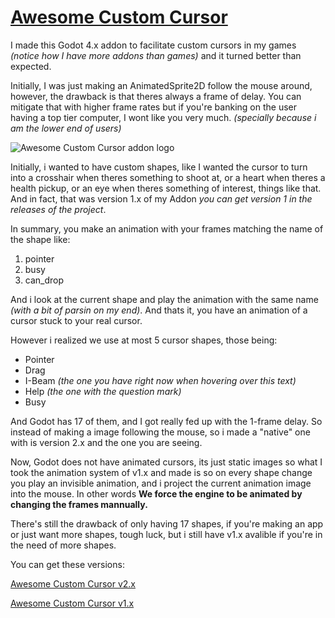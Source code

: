 # [Awesome Custom Cursor](https://github.com/DaviD4Chirino/awesome-custom-cursor)

I made this Godot 4.x addon to facilitate custom cursors in my games _(notice how I have more addons than games)_ and it turned better than expected.

Initially, I was just making an AnimatedSprite2D follow the mouse around, however, the drawback is that theres always a frame of delay. You can mitigate that with higher frame rates but if you're banking on the user having a top tier computer, I wont like you very much. _(specially because i am the lower end of users)_

![Awesome Custom Cursor addon logo](https://raw.githubusercontent.com/DaviD4Chirino/awesome-custom-cursor/main/screen_shot.png)

Initially, i wanted to have custom shapes, like I wanted the cursor to turn into a crosshair when theres something to shoot at, or a heart when theres a health pickup, or an eye when theres something of interest, things like that. And in fact, that was version 1.x of my Addon _you can get version 1 in the releases of the project_.

In summary, you make an animation with your frames matching the name of the shape like:

1. pointer
2. busy
3. can_drop

And i look at the current shape and play the animation with the same name _(with a bit of parsin on my end)_. And thats it, you have an animation of a cursor stuck to your real cursor.

However i realized we use at most 5 cursor shapes, those being:

* Pointer
* Drag
* I-Beam _(the one you have right now when hovering over this text)_
* Help _(the one with the question mark)_
* Busy

And Godot has 17 of them, and I got really fed up with the 1-frame delay. So instead of making a image following the mouse, so i made a "native" one with is version 2.x and the one you are seeing.

Now, Godot does not have animated cursors, its just static images so what I took the animation system of v1.x and made is so on every shape change you play an invisible animation, and i project the current animation image into the mouse. In other words **We force the engine to be animated by changing the frames mannually.**

There's still the drawback of only having 17 shapes, if you're making an app or just want more shapes, tough luck, but i still have v1.x avalible if you're in the need of more shapes.

You can get these versions:

[Awesome Custom Cursor v2.x](https://github.com/DaviD4Chirino/awesome-custom-cursor)

[Awesome Custom Cursor v1.x](https://github.com/DaviD4Chirino/awesome-custom-cursor/releases/tag/1.0.1)
